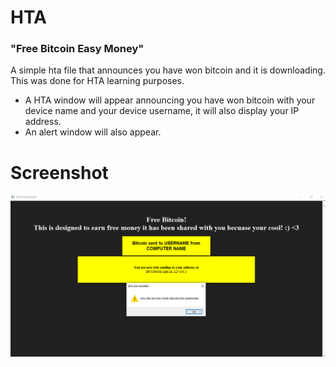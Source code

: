 # HTA 
### "Free Bitcoin Easy Money"
A simple hta file that announces you have won bitcoin and it is downloading.
This was done for HTA learning purposes.
- A HTA window will appear announcing you have won bitcoin with your device name and your device username, it will also display your IP address.
- An alert window will also appear.
  
# Screenshot
![demo Img](./HTA_Screenshot.png)
